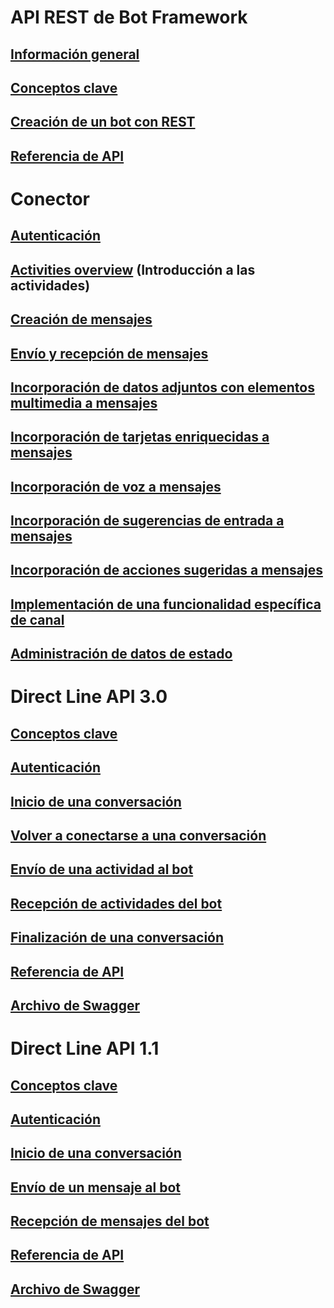 # API REST de Bot Framework
## [Información general](bot-framework-rest-overview.md)
## [Conceptos clave](bot-framework-rest-connector-concepts.md)
## [Creación de un bot con REST](~/rest-api/bot-framework-rest-connector-quickstart.md)
## [Referencia de API](bot-framework-rest-connector-api-reference.md)
# Conector
## [Autenticación](bot-framework-rest-connector-authentication.md)
## [Activities overview](bot-framework-rest-connector-activities.md) (Introducción a las actividades)
## [Creación de mensajes](bot-framework-rest-connector-create-messages.md)
## [Envío y recepción de mensajes](bot-framework-rest-connector-send-and-receive-messages.md)
## [Incorporación de datos adjuntos con elementos multimedia a mensajes](bot-framework-rest-connector-add-media-attachments.md)
## [Incorporación de tarjetas enriquecidas a mensajes](bot-framework-rest-connector-add-rich-cards.md)
## [Incorporación de voz a mensajes](bot-framework-rest-connector-text-to-speech.md)
## [Incorporación de sugerencias de entrada a mensajes](bot-framework-rest-connector-add-input-hints.md)
## [Incorporación de acciones sugeridas a mensajes](bot-framework-rest-connector-add-suggested-actions.md)
## [Implementación de una funcionalidad específica de canal](bot-framework-rest-connector-channeldata.md)
## [Administración de datos de estado](bot-framework-rest-state.md)
# Direct Line API 3.0
## [Conceptos clave](bot-framework-rest-direct-line-3-0-concepts.md)
## [Autenticación](bot-framework-rest-direct-line-3-0-authentication.md)
## [Inicio de una conversación](bot-framework-rest-direct-line-3-0-start-conversation.md)
## [Volver a conectarse a una conversación](bot-framework-rest-direct-line-3-0-reconnect-to-conversation.md)
## [Envío de una actividad al bot](bot-framework-rest-direct-line-3-0-send-activity.md)
## [Recepción de actividades del bot](bot-framework-rest-direct-line-3-0-receive-activities.md)
## [Finalización de una conversación](bot-framework-rest-direct-line-3-0-end-conversation.md)
## [Referencia de API](bot-framework-rest-direct-line-3-0-api-reference.md)
## [Archivo de Swagger](https://github.com/Microsoft/BotBuilder/blob/master/specs/botframework-protocol/directline-3.0.json)
# Direct Line API 1.1
## [Conceptos clave](bot-framework-rest-direct-line-1-1-concepts.md)
## [Autenticación](bot-framework-rest-direct-line-1-1-authentication.md)
## [Inicio de una conversación](bot-framework-rest-direct-line-1-1-start-conversation.md)
## [Envío de un mensaje al bot](bot-framework-rest-direct-line-1-1-send-message.md)
## [Recepción de mensajes del bot](bot-framework-rest-direct-line-1-1-receive-messages.md)
## [Referencia de API](bot-framework-rest-direct-line-1-1-api-reference.md)
## [Archivo de Swagger](https://github.com/Microsoft/BotBuilder/blob/master/specs/botframework-protocol/directline-1.1.json)
